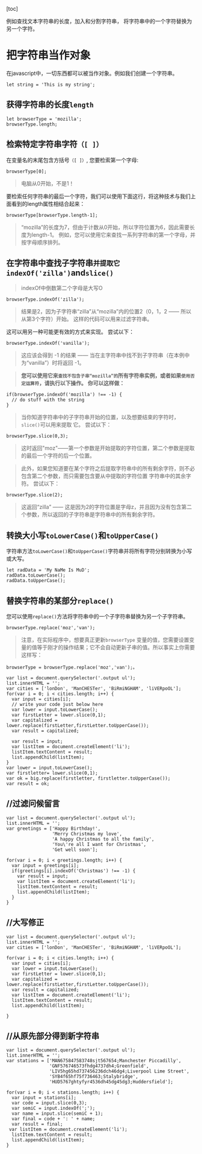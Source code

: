 [toc]

例如查找文本字符串的长度，加入和分割字符串， 将字符串中的一个字符替换为另一个字符。

# 把字符串当作对象
在javascript中，一切东西都可以被当作对象。例如我们创建一个字符串。

```
let string = 'This is my string';
```
## 获得字符串的长度`length`

```
let browserType = 'mozilla';
browserType.length;
```
## 检索特定字符串字符`（[ ]）`
在变量名的末尾包含方括号`（[ ]）`,
您要检索第一个字母:


```
browserType[0];
```
> 电脑从0开始，不是1！

要检索任何字符串的最后一个字符，我们可以使用下面这行，将这种技术与我们上面看到的length属性相结合起来：


```
browserType[browserType.length-1];
```
> “mozilla”的长度为7，但由于计数从0开始，所以字符位置为6，因此需要长度为length-1。 例如，您可以使用它来查找一系列字符串的第一个字母，并按字母顺序排列。

## 在字符串中查找子字符串`并提取它` `indexOf('zilla')`and`slice()`
> indexOf中倒数第二个字母是大写O
```
browserType.indexOf('zilla');
```
> 结果是2，因为子字符串“zilla”从“mozilla”内的位置2（0，1，2 —— 所以从第3个字符）开始。 这样的代码可以用来过滤字符串。

这可以用另一种可能更有效的方式来实现。 尝试以下：

```
browserType.indexOf('vanilla');
```
> 这应该会得到 -1 的结果 —— 当在主字符串中找不到子字符串（在本例中为“vanilla”）时将返回 -1。

> **您可以使用它来`查找不包含子串“mozilla”的`所有字符串实例，或者如果`使用否定运算符`，请执行以下操作。 你可以这样做：**

```
if(browserType.indexOf('mozilla') !== -1) {
  // do stuff with the string
}
```
> 当你知道字符串中的子字符串开始的位置，以及想要结束的字符时，`slice()`可以用来提取 它。 尝试以下：

```
browserType.slice(0,3);
```
> 这时返回"moz"——第一个参数是开始提取的字符位置，第二个参数是提取的最后一个字符的后一个位置。

> 此外，如果您知道要在某个字符之后提取字符串中的所有剩余字符，则不必包含第二个参数，而只需要包含要从中提取的字符位置 字符串中的其余字符。 尝试以下：

```
browserType.slice(2);
```
> 这返回“zilla” —— 这是因为2的字符位置是字母z，并且因为没有包含第二个参数，所以返回的子字符串是字符串中的所有剩余字符。

## 转换大小写`toLowerCase()`和`toUpperCase()`
字符串方法`toLowerCase()`和`toUpperCase()`字符串并将所有字符分别转换为小写或大写。

```
let radData = 'My NaMe Is MuD';
radData.toLowerCase();
radData.toUpperCase();
```
## 替换字符串的某部分`replace()`
您可以使用`replace()`方法将字符串中的一个子字符串替换为另一个子字符串。

```
browserType.replace('moz','van');
```
> 注意，在实际程序中，想要真正更新`browserType` 变量的值，您需要设置变量的值等于刚才的操作结果；它不会自动更新子串的值。所以事实上你需要这样写：

```
browserType = browserType.replace('moz','van');。
```


```
var list = document.querySelector('.output ul');
list.innerHTML = '';
var cities = ['lonDon', 'ManCHESTer', 'BiRmiNGHAM', 'liVERpoOL'];
for(var i = 0; i < cities.length; i++) {
  var input = cities[i];
  // write your code just below here
  var lower = input.toLowerCase();
  var firstLetter = lower.slice(0,1);
  var capitalized = lower.replace(firstLetter,firstLetter.toUpperCase());
  var result = capitalized;

  var result = input;
  var listItem = document.createElement('li');
  listItem.textContent = result;
  list.appendChild(listItem);
}
var lower = input.toLowerCase();
var firstletter= lower.slice(0,1);
var ok = big.replace(firstletter, firstletter.toUpperCase());
var result = ok;
```

## //过滤问候留言

```
var list = document.querySelector('.output ul');
list.innerHTML = '';
var greetings = ['Happy Birthday!',
                 'Merry Christmas my love',
                 'A happy Christmas to all the family',
                 'You\'re all I want for Christmas',
                 'Get well soon'];

for(var i = 0; i < greetings.length; i++) {
  var input = greetings[i];
  if(greetings[i].indexOf('Christmas') !== -1) {
    var result = input;
    var listItem = document.createElement('li');
    listItem.textContent = result;
    list.appendChild(listItem);
  }
}
```

## //大写修正

```
var list = document.querySelector('.output ul');
list.innerHTML = '';
var cities = ['lonDon', 'ManCHESTer', 'BiRmiNGHAM', 'liVERpoOL'];

for(var i = 0; i < cities.length; i++) {
  var input = cities[i];
  var lower = input.toLowerCase();
  var firstLetter = lower.slice(0,1);
  var capitalized = lower.replace(firstLetter,firstLetter.toUpperCase());
  var result = capitalized;
  var listItem = document.createElement('li');
  listItem.textContent = result;
  list.appendChild(listItem);

}
```

## //从原先部分得到新字符串

```
var list = document.querySelector('.output ul');
list.innerHTML = '';
var stations = ['MAN675847583748sjt567654;Manchester Piccadilly',
                'GNF576746573fhdg4737dh4;Greenfield',
                'LIV5hg65hd737456236dch46dg4;Liverpool Lime Street',
                'SYB4f65hf75f736463;Stalybridge',
                'HUD5767ghtyfyr4536dh45dg45dg3;Huddersfield'];

for(var i = 0; i < stations.length; i++) {
  var input = stations[i];
  var code = input.slice(0,3);
  var semiC = input.indexOf(';');
  var name = input.slice(semiC + 1);
  var final = code + ': ' + name;
  var result = final;
 var listItem = document.createElement('li');
  listItem.textContent = result;
  list.appendChild(listItem);
}
```
